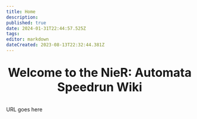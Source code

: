 ```yaml
---
title: Home
description: 
published: true
date: 2024-01-31T22:44:57.525Z
tags: 
editor: markdown
dateCreated: 2023-08-13T22:32:44.381Z
---
```


<p style="text-align:center;
          font-size:2rem;
          font-weight:bold;">Welcome to the NieR: Automata Speedrun Wiki</p>
          

<span id="url_p">URL goes here</span>
